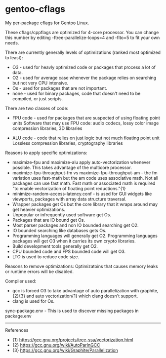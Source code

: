 # gentoo-cflags

My per-package cflags for Gentoo Linux.

These cflags/cppflags are optimized for 4-core processor.  You can change this number by editing -ftree-parallelize-loops=4 and -flto=5 to fit your own needs.

There are currently generally levels of optimizations (ranked most optimized to least):
* O3 - used for heavly optimized code or packages that process a lot of data.
* O2 - used for average case whenever the package relies on searching but not very CPU intensive.  
* Os - used for packages that are not important.
* none - used for binary packages, code that doesn't need to be compiled, or just scripts.

There are two classes of code:
* FPU code - used for packages that are suspected of using floating point units
Software that may use FPU code: audio codecs, lossy color image compression libraries, 3D libraries

* ALU code - code that relies on just logic but not much floating point unit
Lossless compression libraries, cryptography libraries

Reasons to apply specific optimizations:
* maximize-fpu and maximize-alu apply auto-vectorization whenever possible.  This takes advantage of the multicore processor.
* maximize-fpu-throughput-fm vs maximize-fpu-throughput-am - the fm variation uses fast-math but the am code uses associative math.  Not all packages can use fast math.  Fast math or associated math is required "to enable vectorization of floating point reductions."{1}
* minimize-random-access-latency.conf - is used for GUI widgets like viewports, packages with array data structure traversal.
* Wrapper packages get Os but the core library that it wraps around may get heavier optimizations.
* Unpopular or infrequently used software get Os.
* Packages that are IO bound get Os.
* Most parser packages and non IO bounded searching get O2.
* IO bounded searching like databases gets Os.
* Programming languages will generally get O2.  Programming languages packages will get O3 when it carries its own crypto libraries.
* Build development tools generally get O2.
* CPU bounded code and FPS bounded code will get O3.
* LTO is used to reduce code size.

Reasons to remove optimizations:
Optimizatoins that causes memory leaks or runtime errors will be disabled.

Compiler used:
* gcc is forced O3 to take advantage of auto parallelization with graphite,{2}{3} and auto vectorization{1} which clang doesn't support.
* clang is used for Os.

sync-package.env - This is used to discover missing packages in package.env

----
References
* {1} https://gcc.gnu.org/projects/tree-ssa/vectorization.html
* {2} https://gcc.gnu.org/wiki/AutoParInGCC
* {3} https://gcc.gnu.org/wiki/Graphite/Parallelization
